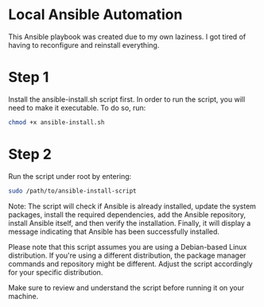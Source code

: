 # Local Ansible Automation
This Ansible playbook was created due to my own laziness. I got tired of having to reconfigure and reinstall everything.

# Step 1
Install the ansible-install.sh script first. In order to run the script, you will need to make it executable.
To do so, run: 
```bash 
chmod +x ansible-install.sh
```

# Step 2
Run the script under root by entering: 
```bash
sudo /path/to/ansible-install-script
```
Note:
The script will check if Ansible is already installed, update the system packages, install the required dependencies, add the Ansible repository, install Ansible itself, and then verify the installation. Finally, it will display a message indicating that Ansible has been successfully installed.

Please note that this script assumes you are using a Debian-based Linux distribution. If you're using a different distribution, the package manager commands and repository might be different. Adjust the script accordingly for your specific distribution.

Make sure to review and understand the script before running it on your machine.
